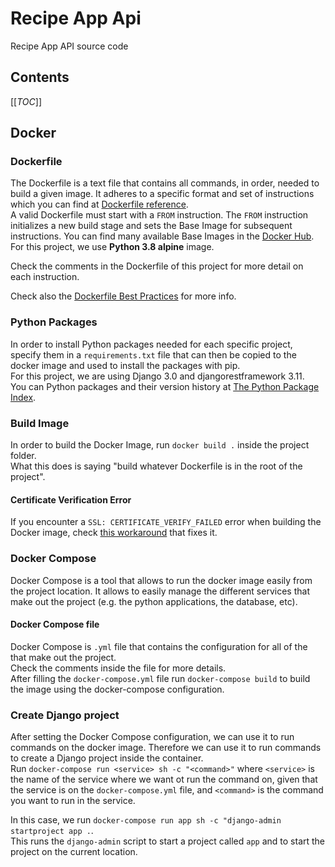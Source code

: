 # Recipe App Api

Recipe App API source code

## Contents

[[_TOC_]]

## Docker
### Dockerfile
The Dockerfile is a text file that contains all commands, in order, needed to build a given image. It adheres to a specific format and set of instructions which you can find at [Dockerfile reference](https://docs.docker.com/engine/reference/builder/).  
A valid Dockerfile must start with a ```FROM``` instruction. The ```FROM``` instruction initializes a new build stage and sets the Base Image for subsequent instructions. You can find many available Base Images in the [Docker Hub](https://hub.docker.com).  
For this project, we use **Python 3.8 alpine** image.  

Check the comments in the Dockerfile of this project for more detail on each instruction.  

Check also the [Dockerfile Best Practices](https://docs.docker.com/develop/develop-images/dockerfile_best-practices/#from) for more info.

### Python Packages
In order to install Python packages needed for each specific project, specify them in a ```requirements.txt``` file that can then be copied to the docker image and used to install the packages with pip.  
For this project, we are using Django 3.0 and djangorestframework 3.11.  
You can Python packages and their version history at [The Python Package Index](https://pypi.org/). 

### Build Image
In order to build the Docker Image, run ```docker build .``` inside the project folder.  
What this does is saying "build whatever Dockerfile is in the root of the project".

#### Certificate Verification Error
If you encounter a ```SSL: CERTIFICATE_VERIFY_FAILED``` error when building the Docker image, check [this workaround](https://stackoverflow.com/a/56131678/1971089) that fixes it.

### Docker Compose
Docker Compose is a tool that allows to run the docker image easily from the project location.
It allows to easily manage the different services that make out the project (e.g. the python applications, the database, etc).

#### Docker Compose file
Docker Compose is ```.yml``` file that contains the configuration for all of the that make out the project.  
Check the comments inside the file for more details.  
After filling the ```docker-compose.yml``` file run ```docker-compose build``` to build the image using the docker-compose configuration.

### Create Django project
After setting the Docker Compose configuration, we can use it to run commands on the docker image.
Therefore we can use it to run commands to create a Django project inside the container.  
Run ```docker-compose run <service> sh -c "<command>"``` where ```<service>``` is the name of the service where we want ot run the command on,
given that the service is on the ```docker-compose.yml``` file, and ```<command>``` is the command you want to run in the service.

In this case, we run ```docker-compose run app sh -c "django-admin startproject app .```.  
This runs the ```django-admin``` script to start a project called ```app``` and to start the project on the current location. 